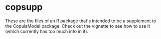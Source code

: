 # copsupp

These are the files of an R package that's intended to be a supplement to the CopulaModel package. Check out the vignette to see how to use it (which currently has too much info in it).
